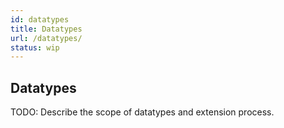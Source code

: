 ```yaml
---
id: datatypes
title: Datatypes
url: /datatypes/
status: wip
---
```


## Datatypes

TODO: Describe the scope of datatypes and extension process.
